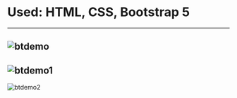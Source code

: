 # Used: HTML, CSS, Bootstrap 5
---
![btdemo](https://user-images.githubusercontent.com/120499369/214396283-e97adb77-8dbe-4c95-aa36-7d46e0b91d36.jpg)
---
![btdemo1](https://user-images.githubusercontent.com/120499369/214396300-2eab488e-9586-46de-bd1c-f4bc3c41fc31.jpg)
---
![btdemo2](https://user-images.githubusercontent.com/120499369/214396310-90fd7ce7-330e-4079-ae33-88d42c35aee3.jpg)
